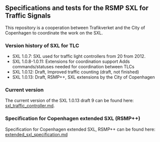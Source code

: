 ## Specifications and tests for the RSMP SXL for Traffic Signals

This repository is a cooperation between Trafikverket and the City of Copenhagen to coordinate the work on the SXL.

### Version history of SXL for TLC

  * SXL 1.0.7:        SXL used for traffic light controllers from 20 from 2012.
  * SXL 1.0.8-1.0.11: Extensions for coordination support
                      Adds commands/statuses needed for coordination between TLCs
  * SXL 1.0.12:       Draft, Improved traffic counting (draft, not finished)
  * SXL 1.0.13:       Draft, RSMP++, SXL extensions by the City of Copenhagen

### Current version

The current version of the SXL 1.0.13 draft 9 can be found here: <a href="sxl_traffic_controller.md">sxl_traffic_controller.md</a>. 

### Specification for Copenhagen extended SXL (RSMP++)

Specification for Copenhagen extended SXL, RSMP++ can be found here: <a href="extended_sxl_specification.md">extended_sxl_specification.md</a>

